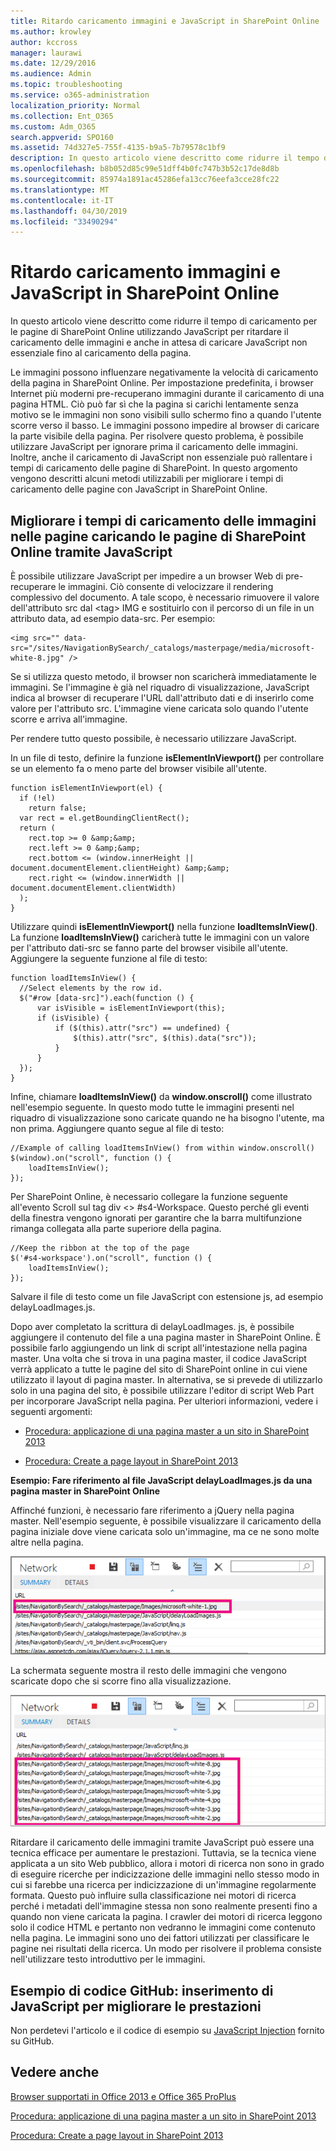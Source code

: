 ```yaml
---
title: Ritardo caricamento immagini e JavaScript in SharePoint Online
ms.author: krowley
author: kccross
manager: laurawi
ms.date: 12/29/2016
ms.audience: Admin
ms.topic: troubleshooting
ms.service: o365-administration
localization_priority: Normal
ms.collection: Ent_O365
ms.custom: Adm_O365
search.appverid: SPO160
ms.assetid: 74d327e5-755f-4135-b9a5-7b79578c1bf9
description: In questo articolo viene descritto come ridurre il tempo di caricamento per le pagine di SharePoint Online utilizzando JavaScript per ritardare il caricamento delle immagini e anche in attesa di caricare JavaScript non essenziale fino al caricamento della pagina.
ms.openlocfilehash: b8b052d85c99e51dff4b0fc747b3b52c17de8d8b
ms.sourcegitcommit: 85974a1891ac45286efa13cc76eefa3cce28fc22
ms.translationtype: MT
ms.contentlocale: it-IT
ms.lasthandoff: 04/30/2019
ms.locfileid: "33490294"
---
```

# <a name="delay-loading-images-and-javascript-in-sharepoint-online"></a>Ritardo caricamento immagini e JavaScript in SharePoint Online

In questo articolo viene descritto come ridurre il tempo di caricamento per le pagine di SharePoint Online utilizzando JavaScript per ritardare il caricamento delle immagini e anche in attesa di caricare JavaScript non essenziale fino al caricamento della pagina. 
  
Le immagini possono influenzare negativamente la velocità di caricamento della pagina in SharePoint Online. Per impostazione predefinita, i browser Internet più moderni pre-recuperano immagini durante il caricamento di una pagina HTML. Ciò può far sì che la pagina si carichi lentamente senza motivo se le immagini non sono visibili sullo schermo fino a quando l'utente scorre verso il basso. Le immagini possono impedire al browser di caricare la parte visibile della pagina. Per risolvere questo problema, è possibile utilizzare JavaScript per ignorare prima il caricamento delle immagini. Inoltre, anche il caricamento di JavaScript non essenziale può rallentare i tempi di caricamento delle pagine di SharePoint. In questo argomento vengono descritti alcuni metodi utilizzabili per migliorare i tempi di caricamento delle pagine con JavaScript in SharePoint Online. 
  
## <a name="improve-page-load-times-by-delaying-image-loading-in-sharepoint-online-pages-by-using-javascript"></a>Migliorare i tempi di caricamento delle immagini nelle pagine caricando le pagine di SharePoint Online tramite JavaScript

È possibile utilizzare JavaScript per impedire a un browser Web di pre-recuperare le immagini. Ciò consente di velocizzare il rendering complessivo del documento. A tale scopo, è necessario rimuovere il valore dell'attributo src dal \<tag\> IMG e sostituirlo con il percorso di un file in un attributo data, ad esempio data-src. Per esempio:
  
```
<img src="" data-src="/sites/NavigationBySearch/_catalogs/masterpage/media/microsoft-white-8.jpg" />
```

Se si utilizza questo metodo, il browser non scaricherà immediatamente le immagini. Se l'immagine è già nel riquadro di visualizzazione, JavaScript indica al browser di recuperare l'URL dall'attributo dati e di inserirlo come valore per l'attributo src. L'immagine viene caricata solo quando l'utente scorre e arriva all'immagine.
  
Per rendere tutto questo possibile, è necessario utilizzare JavaScript.
  
In un file di testo, definire la funzione **isElementInViewport()** per controllare se un elemento fa o meno parte del browser visibile all'utente. 
  
```
function isElementInViewport(el) {
  if (!el)
    return false;
  var rect = el.getBoundingClientRect();
  return (
    rect.top >= 0 &amp;&amp;
    rect.left >= 0 &amp;&amp;
    rect.bottom <= (window.innerHeight || document.documentElement.clientHeight) &amp;&amp;
    rect.right <= (window.innerWidth || document.documentElement.clientWidth) 
  );
}

```

Utilizzare quindi **isElementInViewport()** nella funzione **loadItemsInView()**. La funzione **loadItemsInView()** caricherà tutte le immagini con un valore per l'attributo dati-src se fanno parte del browser visibile all'utente. Aggiungere la seguente funzione al file di testo: 
  
```
function loadItemsInView() {
  //Select elements by the row id.
  $("#row [data-src]").each(function () {
      var isVisible = isElementInViewport(this);
      if (isVisible) {
          if ($(this).attr("src") == undefined) {
              $(this).attr("src", $(this).data("src"));
          }
      }
  });
}
```

Infine, chiamare **loadItemsInView()** da **window.onscroll()** come illustrato nell'esempio seguente. In questo modo tutte le immagini presenti nel riquadro di visualizzazione sono caricate quando ne ha bisogno l'utente, ma non prima. Aggiungere quanto segue al file di testo: 
  
```
//Example of calling loadItemsInView() from within window.onscroll()
$(window).on("scroll", function () {
    loadItemsInView();
});

```

Per SharePoint Online, è necessario collegare la funzione seguente all'evento Scroll sul tag div \<\> #s4-Workspace. Questo perché gli eventi della finestra vengono ignorati per garantire che la barra multifunzione rimanga collegata alla parte superiore della pagina.
  
```
//Keep the ribbon at the top of the page
$('#s4-workspace').on("scroll", function () {
    loadItemsInView();
});
```

Salvare il file di testo come un file JavaScript con estensione js, ad esempio delayLoadImages.js.
  
Dopo aver completato la scrittura di delayLoadImages. js, è possibile aggiungere il contenuto del file a una pagina master in SharePoint Online. È possibile farlo aggiungendo un link di script all'intestazione nella pagina master. Una volta che si trova in una pagina master, il codice JavaScript verrà applicato a tutte le pagine del sito di SharePoint online in cui viene utilizzato il layout di pagina master. In alternativa, se si prevede di utilizzarlo solo in una pagina del sito, è possibile utilizzare l'editor di script Web Part per incorporare JavaScript nella pagina. Per ulteriori informazioni, vedere i seguenti argomenti:
  
- [Procedura: applicazione di una pagina master a un sito in SharePoint 2013](https://go.microsoft.com/fwlink/p/?LinkId=525627)
    
- [Procedura: Create a page layout in SharePoint 2013](https://go.microsoft.com/fwlink/p/?LinkId=525628)
    
 **Esempio: Fare riferimento al file JavaScript delayLoadImages.js da una pagina master in SharePoint Online**
  
Affinché funzioni, è necessario fare riferimento a jQuery nella pagina master. Nell'esempio seguente, è possibile visualizzare il caricamento della pagina iniziale dove viene caricata solo un'immagine, ma ce ne sono molte altre nella pagina.
  
![Schermata che mostra un'immagine caricata nella pagina](media/3d177ddb-67e5-43a7-b327-c9f9566ca937.png)
  
La schermata seguente mostra il resto delle immagini che vengono scaricate dopo che si scorre fino alla visualizzazione.
  
![Schermata che mostra varie immagini caricate nella pagina](media/95eb2b14-f6a1-4eac-a5cb-96097e49514c.png)
  
Ritardare il caricamento delle immagini tramite JavaScript può essere una tecnica efficace per aumentare le prestazioni. Tuttavia, se la tecnica viene applicata a un sito Web pubblico, allora i motori di ricerca non sono in grado di eseguire ricerche per indicizzazione delle immagini nello stesso modo in cui si farebbe una ricerca per indicizzazione di un'immagine regolarmente formata. Questo può influire sulla classificazione nei motori di ricerca perché i metadati dell'immagine stessa non sono realmente presenti fino a quando non viene caricata la pagina. I crawler dei motori di ricerca leggono solo il codice HTML e pertanto non vedranno le immagini come contenuto nella pagina. Le immagini sono uno dei fattori utilizzati per classificare le pagine nei risultati della ricerca. Un modo per risolvere il problema consiste nell'utilizzare testo introduttivo per le immagini.
  
## <a name="github-code-sample-injecting-javascript-to-improve-performance"></a>Esempio di codice GitHub: inserimento di JavaScript per migliorare le prestazioni

Non perdetevi l'articolo e il codice di esempio su [JavaScript Injection](https://go.microsoft.com/fwlink/p/?LinkId=524759) fornito su GitHub. 
  
## <a name="see-also"></a>Vedere anche

[Browser supportati in Office 2013 e Office 365 ProPlus](https://support.office.com/article/57342811-0dc4-4316-b773-20082ced8a82)
  
[Procedura: applicazione di una pagina master a un sito in SharePoint 2013](https://go.microsoft.com/fwlink/p/?LinkId=525627)
  
[Procedura: Create a page layout in SharePoint 2013](https://go.microsoft.com/fwlink/p/?LinkId=525628)

